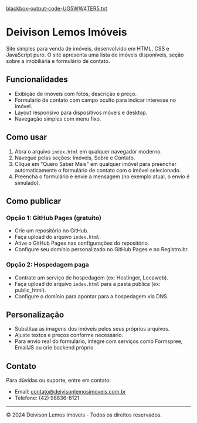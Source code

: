 [blackbox-output-code-UG5WW4TER5.txt](https://github.com/user-attachments/files/22176111/blackbox-output-code-UG5WW4TER5.txt)
# Deivison Lemos Imóveis

Site simples para venda de imóveis, desenvolvido em HTML, CSS e JavaScript puro. O site apresenta uma lista de imóveis disponíveis, seção sobre a imobiliária e formulário de contato.

## Funcionalidades

- Exibição de imóveis com fotos, descrição e preço.
- Formulário de contato com campo oculto para indicar interesse no imóvel.
- Layout responsivo para dispositivos móveis e desktop.
- Navegação simples com menu fixo.

## Como usar

1. Abra o arquivo `index.html` em qualquer navegador moderno.
2. Navegue pelas seções: Imóveis, Sobre e Contato.
3. Clique em "Quero Saber Mais" em qualquer imóvel para preencher automaticamente o formulário de contato com o imóvel selecionado.
4. Preencha o formulário e envie a mensagem (no exemplo atual, o envio é simulado).

## Como publicar

### Opção 1: GitHub Pages (gratuito)

- Crie um repositório no GitHub.
- Faça upload do arquivo `index.html`.
- Ative o GitHub Pages nas configurações do repositório.
- Configure seu domínio personalizado no GitHub Pages e no Registro.br.

### Opção 2: Hospedagem paga

- Contrate um serviço de hospedagem (ex: Hostinger, Locaweb).
- Faça upload do arquivo `index.html` para a pasta pública (ex: public_html).
- Configure o domínio para apontar para a hospedagem via DNS.

## Personalização

- Substitua as imagens dos imóveis pelos seus próprios arquivos.
- Ajuste textos e preços conforme necessário.
- Para envio real do formulário, integre com serviços como Formspree, EmailJS ou crie backend próprio.

## Contato

Para dúvidas ou suporte, entre em contato:

- Email: contato@deivisonlemosimoveis.com.br
- Telefone: (42) 98836-8121
---

© 2024 Deivison Lemos Imóveis - Todos os direitos reservados.
